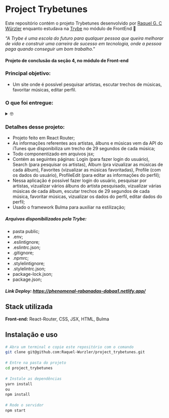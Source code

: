 # Project Trybetunes

Este repositório contém o projeto Trybetunes desenvolvido por [Raquel G. C Würzler](https://www.linkedin.com/in/raquel-c-wurzler/) enquanto estudava na [Trybe](https://www.betrybe.com/) no módulo de FrontEnd :rocket:

_"A Trybe é uma escola do futuro para qualquer pessoa que queira melhorar de vida e construir uma carreira de sucesso em tecnologia, onde a pessoa paga quando conseguir um bom trabalho."_

#### Projeto de conclusão da seção 4, no módulo de Front-end

### Principal objetivo:
* Um site onde é possível pesquisar artistas, escutar trechos de músicas, favoritar músicas, editar perfil.

### O que foi entregue:
<details>
  <summary>🤓</summary>
  <img height="450em" width="800px" src="./public/ImagemDaTela.png"/>
  <br />
  
  <img height="450em" width="800px" src="./public/ImagemDaTela2.png"/>
  <br />
  
  <img height="450em" width="800px" src="./public/ImagemDaTela3.png"/>
  <br />
  
  <img height="450em" width="800px" src="./public/ImagemDaTela4.png"/>
  <br />
  
  <img height="450em" width="800px" src="./public/ImagemDaTela5.png"/>
  <br />
</details>

### Detalhes desse projeto:
* Projeto feito em React Router;
* As informações referentes aos artistas, álbuns e músicas vem da API do iTunes que disponibiliza um trecho de 29 segundos de cada música;
* Todo componentizado em arquivos jsx;
* Contém as seguintes páginas: Login (para fazer login do usuário), Search (para pesquisar os artistas), Album (pra vizualizar as músicas de cada álbum), Favorites (vizualizar as músicas favoritadas), Profile (com os dados do usuário), ProfileEdit (para editar as informações do perfil);
* Nessa aplicação é possível fazer login do usuário, pesquisar por artistas, vizualizar vários álbuns do artista pesquisado, vizualizar várias músicas de cada álbum, escutar trechos de 29 segundos de cada música, favoritar músicas, vizualizar os dados do perfil, editar dados do perfil;
* Usado o framework Bulma para auxiliar na estilização;


##### Arquivos disponibilizados pela Trybe:
* pasta public;
* .env;
* .eslintignore;
* .eslintrc.json;
* .gitignore;
* .npmrc;
* .stylelintignore;
* .stylelintrc.json;
* package-lock.json;
* package.json;

##### Link Deploy: https://phenomenal-rabanadas-dabaa1.netlify.app/

## Stack utilizada

**Front-end:** React-Router, CSS, JSX, HTML, Bulma

## Instalação e uso

```bash
# Abra um terminal e copie este repositório com o comando
git clone git@github.com:Raquel-Wurzler/project_trybetunes.git

# Entre na pasta do projeto 
cd project_trybetunes

# Instale as dependências
yarn install
ou 
npm install

# Rode o servidor
npm start

```
